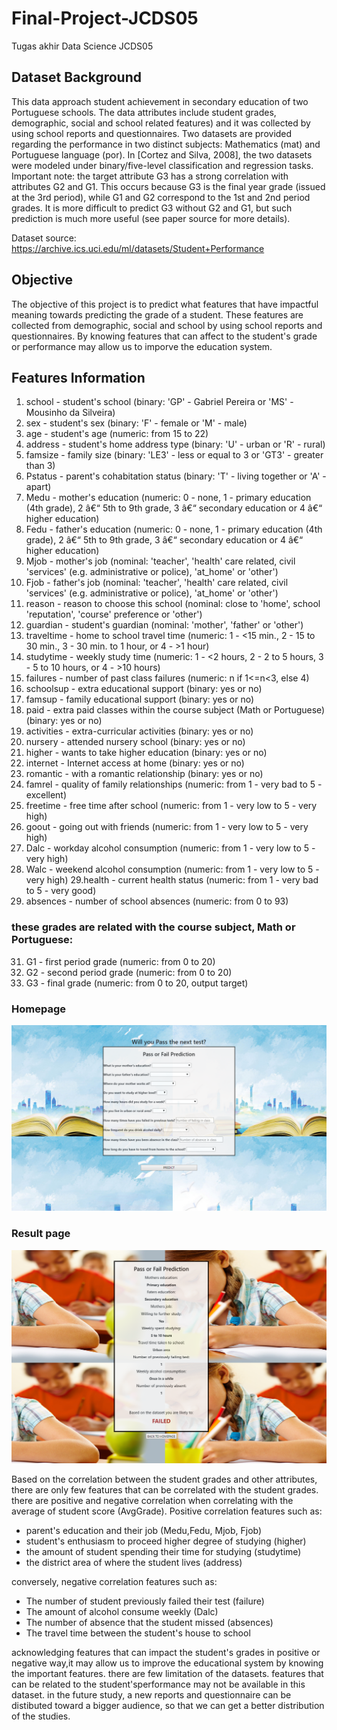 # Final-Project-JCDS05
Tugas akhir Data Science JCDS05


## Dataset Background
This data approach student achievement in secondary education of two Portuguese schools. The data attributes include student grades, demographic, social and school related features) and it was collected by using school reports and questionnaires. Two datasets are provided regarding the performance in two distinct subjects: Mathematics (mat) and Portuguese language (por). In [Cortez and Silva, 2008], the two datasets were modeled under binary/five-level classification and regression tasks. Important note: the target attribute G3 has a strong correlation with attributes G2 and G1. This occurs because G3 is the final year grade (issued at the 3rd period), while G1 and G2 correspond to the 1st and 2nd period grades. It is more difficult to predict G3 without G2 and G1, but such prediction is much more useful (see paper source for more details).

Dataset source: https://archive.ics.uci.edu/ml/datasets/Student+Performance

## Objective
The objective of this project is to predict what features that have impactful meaning towards predicting the grade of a student. 
These features are collected from demographic, social and school by using school reports and questionnaires. 
By knowing features that can affect to the student's grade or performance may allow us to imporve the education system.

## Features Information
1. school - student's school (binary: 'GP' - Gabriel Pereira or 'MS' - Mousinho da Silveira) 
2. sex - student's sex (binary: 'F' - female or 'M' - male) 
3. age - student's age (numeric: from 15 to 22) 
4. address - student's home address type (binary: 'U' - urban or 'R' - rural) 
5. famsize - family size (binary: 'LE3' - less or equal to 3 or 'GT3' - greater than 3) 
6. Pstatus - parent's cohabitation status (binary: 'T' - living together or 'A' - apart) 
7. Medu - mother's education (numeric: 0 - none, 1 - primary education (4th grade), 2 â€“ 5th to 9th grade, 3 â€“ secondary education or 4 â€“ higher education) 
8. Fedu - father's education (numeric: 0 - none, 1 - primary education (4th grade), 2 â€“ 5th to 9th grade, 3 â€“ secondary education or 4 â€“ higher education) 
9. Mjob - mother's job (nominal: 'teacher', 'health' care related, civil 'services' (e.g. administrative or police), 'at_home' or 'other') 
10. Fjob - father's job (nominal: 'teacher', 'health' care related, civil 'services' (e.g. administrative or police), 'at_home' or 'other') 
11. reason - reason to choose this school (nominal: close to 'home', school 'reputation', 'course' preference or 'other') 
12. guardian - student's guardian (nominal: 'mother', 'father' or 'other') 
13. traveltime - home to school travel time (numeric: 1 - <15 min., 2 - 15 to 30 min., 3 - 30 min. to 1 hour, or 4 - >1 hour) 
14. studytime - weekly study time (numeric: 1 - <2 hours, 2 - 2 to 5 hours, 3 - 5 to 10 hours, or 4 - >10 hours) 
15. failures - number of past class failures (numeric: n if 1<=n<3, else 4) 
16. schoolsup - extra educational support (binary: yes or no) 
17. famsup - family educational support (binary: yes or no) 
18. paid - extra paid classes within the course subject (Math or Portuguese) (binary: yes or no) 
19. activities - extra-curricular activities (binary: yes or no) 
20. nursery - attended nursery school (binary: yes or no) 
21. higher - wants to take higher education (binary: yes or no) 
22. internet - Internet access at home (binary: yes or no) 
23. romantic - with a romantic relationship (binary: yes or no) 
24. famrel - quality of family relationships (numeric: from 1 - very bad to 5 - excellent) 
25. freetime - free time after school (numeric: from 1 - very low to 5 - very high) 
26. goout - going out with friends (numeric: from 1 - very low to 5 - very high) 
27. Dalc - workday alcohol consumption (numeric: from 1 - very low to 5 - very high) 
28. Walc - weekend alcohol consumption (numeric: from 1 - very low to 5 - very high) 
29.health - current health status (numeric: from 1 - very bad to 5 - very good) 
30. absences - number of school absences (numeric: from 0 to 93) 

### these grades are related with the course subject, Math or Portuguese: 
31. G1 - first period grade (numeric: from 0 to 20) 
31. G2 - second period grade (numeric: from 0 to 20) 
32. G3 - final grade (numeric: from 0 to 20, output target)

### Homepage
![](screenshots/home.PNG)

### Result page
![](screenshots/result.PNG)

Based on the correlation between the student grades and other attributes, there are only few features that can be correlated with the student grades.
there are positive and negative correlation when correlating with the average of student score (AvgGrade). Positive correlation features such as: 
- parent's education and their job (Medu,Fedu, Mjob, Fjob)
- student's enthusiasm to proceed higher degree of studying (higher)
- the amount of student spending their time for studying (studytime)
- the district area of where the student lives (address)

conversely, negative correlation features such as:
- The number of student previously failed their test (failure)
- The amount of alcohol consume weekly (Dalc)
- The number of absence that the student missed (absences)
- The travel time between the student's house to school

acknowledging features that can impact the student's grades in positive or negative way,it may allow us to improve the educational system by knowing the important features. there are few limitation of the datasets. features that can be related to the student'sperformance may not be available in this dataset. in the future study, a new reports and questionnaire can be distibuted toward a bigger audience, so that we can get a better distribution of the studies.

